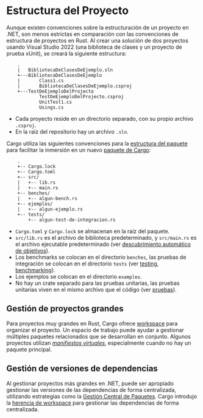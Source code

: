 # Estructura del Proyecto

Aunque existen convenciones sobre la estructuración de un proyecto en .NET, son 
menos estrictas en comparación con las convenciones de estructura de proyectos 
en Rust. Al crear una solución de dos proyectos usando Visual Studio 2022 (una 
biblioteca de clases y un proyecto de prueba xUnit), se creará la siguiente 
estructura:

```
    .
    |   BibliotecaDeClasesDeEjemplo.sln
    +---BibliotecaDeClasesDeEjemplo
    |       Class1.cs
    |       BibliotecaDeClasesDeEjemplo.csproj
    +---TestDeEjemploDelProjecto
            TestDeEjemploDelProjecto.csproj
            UnitTest1.cs
            Usings.cs
```

- Cada proyecto reside en un directorio separado, con su propio archivo `.csproj`.
- En la raíz del repositorio hay un archivo `.sln`.

Cargo utiliza las siguientes convenciones para la 
[estructura del paquete][package layout] para facilitar la inmersión en un nuevo 
[paquete de Cargo][rust-package]:

```
    .
    +-- Cargo.lock
    +-- Cargo.toml
    +-- src/
    |   +-- lib.rs
    |   +-- main.rs
    +-- benches/
    |   +-- algun-bench.rs
    +-- ejemplos/
    |   +-- algun-ejemplo.rs
    +-- tests/
        +-- algun-test-de-integracion.rs
```

- `Cargo.toml` y `Cargo.lock` se almacenan en la raíz del paquete.
- `src/lib.rs` es el archivo de biblioteca predeterminado, y `src/main.rs` es el 
  archivo ejecutable predeterminado (ver 
  [descubrimiento automático de objetivos][target auto-discovery]).
- Los benchmarks se colocan en el directorio `benches`, las pruebas de 
  integración se colocan en el directorio `tests` (ver 
  [testing][section-testing], [benchmarking][section-benchmarking]).
- Los ejemplos se colocan en el directorio `examples`.
- No hay un crate separado para las pruebas unitarias, las pruebas unitarias 
  viven en el mismo archivo que el código (ver [pruebas][section-testing]).

[package layout]: https://doc.rust-lang.org/cargo/guide/project-layout.html
[rust-package]: https://doc.rust-lang.org/cargo/appendix/glossary.html#package
[target auto-discovery]: https://doc.rust-lang.org/cargo/reference/cargo-targets.html#target-auto-discovery
[section-testing]: ../testing/index.md
[section-benchmarking]: ../benchmarking/index.md

## Gestión de proyectos grandes

Para proyectos muy grandes en Rust, Cargo ofrece 
[workspace][cargo-workspaces] para organizar el proyecto. Un espacio 
de trabajo puede ayudar a gestionar múltiples paquetes relacionados que se 
desarrollan en conjunto. Algunos proyectos utilizan 
[_manifiestos virtuales_][cargo-virtual-manifest], especialmente cuando no hay 
un paquete principal.

[cargo-workspaces]: https://book.rustlang-es.org/ch14-03-cargo-workspaces
[cargo-virtual-manifest]: https://doc.rust-lang.org/cargo/reference/workspaces.html#virtual-workspace

## Gestión de versiones de dependencias

Al gestionar proyectos más grandes en .NET, puede ser apropiado gestionar las 
versiones de las dependencias de forma centralizada, utilizando estrategias como 
la [Gestión Central de Paquetes]. Cargo introdujo la 
[herencia de workspace][workspace inheritance] para gestionar las dependencias de forma 
centralizada.

[Gestión Central de Paquetes]: https://learn.microsoft.com/es-ES/nuget/consume-packages/Central-Package-Management
[workspace inheritance]: https://doc.rust-lang.org/cargo/reference/workspaces.html#the-package-table
